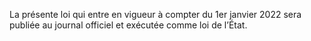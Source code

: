 La présente loi qui entre en vigueur à compter du 1er janvier 2022 sera publiée au journal officiel et exécutée comme loi de l’État.